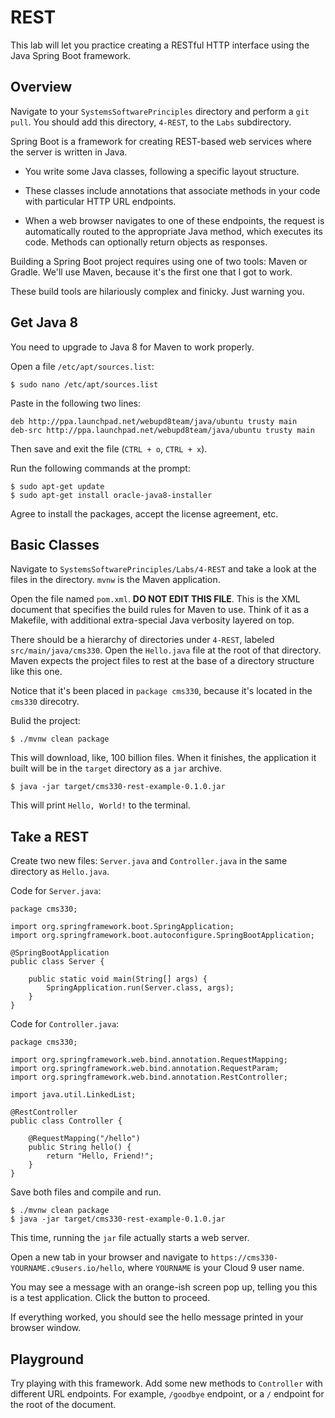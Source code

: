 # REST

This lab will let you practice creating a RESTful HTTP interface using the Java Spring Boot framework.

## Overview

Navigate to your `SystemsSoftwarePrinciples` directory and perform a `git pull`. You should add this directory, `4-REST`, to the `Labs`
subdirectory.

Spring Boot is a framework for creating REST-based web services where the server is written in Java.

- You write some Java classes, following a specific layout structure.

- These classes include annotations that associate methods in your code with particular HTTP URL endpoints.

- When a web browser navigates to one of these endpoints, the request is automatically routed to the appropriate Java method, which
executes its code. Methods can optionally return objects as responses.

Building a Spring Boot project requires using one of two tools: Maven or Gradle. We'll use Maven, because it's the first one that I got to work.

These build tools are hilariously complex and finicky. Just warning you.


## Get Java 8

You need to upgrade to Java 8 for Maven to work properly.

Open a file `/etc/apt/sources.list`:

```
$ sudo nano /etc/apt/sources.list
```

Paste in the following two lines:

```
deb http://ppa.launchpad.net/webupd8team/java/ubuntu trusty main
deb-src http://ppa.launchpad.net/webupd8team/java/ubuntu trusty main
```

Then save and exit the file (`CTRL + o`, `CTRL + x`).

Run the following commands at the prompt:

```
$ sudo apt-get update
$ sudo apt-get install oracle-java8-installer
```

Agree to install the packages, accept the license agreement, etc.

## Basic Classes

Navigate to `SystemsSoftwarePrinciples/Labs/4-REST` and take a look at the files in the directory. `mvnw` is the Maven application.

Open the file named `pom.xml`. **DO NOT EDIT THIS FILE**. This is the XML document that specifies the build rules for Maven to use. Think of it as a Makefile, with additional extra-special Java verbosity layered on top.

There should be a hierarchy of directories under `4-REST`, labeled `src/main/java/cms330`. Open the `Hello.java` file at the root of that directory. Maven expects the project files to rest at the base of a directory structure like this one.

Notice that it's been placed in `package cms330`, because it's located in the `cms330` direcotry.

Bulid the project:

```
$ ./mvnw clean package
```

This will download, like, 100 billion files. When it finishes, the application it built will be in the `target` directory as a `jar` archive.

```
$ java -jar target/cms330-rest-example-0.1.0.jar
```

This will print `Hello, World!` to the terminal.

## Take a REST

Create two new files: `Server.java` and `Controller.java` in the same directory as `Hello.java`.

Code for `Server.java`:

```
package cms330;

import org.springframework.boot.SpringApplication;
import org.springframework.boot.autoconfigure.SpringBootApplication;

@SpringBootApplication
public class Server {

    public static void main(String[] args) {
        SpringApplication.run(Server.class, args);
    }
}
```

Code for `Controller.java`:

```
package cms330;

import org.springframework.web.bind.annotation.RequestMapping;
import org.springframework.web.bind.annotation.RequestParam;
import org.springframework.web.bind.annotation.RestController;

import java.util.LinkedList;

@RestController
public class Controller {

    @RequestMapping("/hello")
    public String hello() {
        return "Hello, Friend!";
    }
}

```

Save both files and compile and run.

```
$ ./mvnw clean package
$ java -jar target/cms330-rest-example-0.1.0.jar
```

This time, running the `jar` file actually starts a web server.

Open a new tab in your browser and navigate to `https://cms330-YOURNAME.c9users.io/hello`, where `YOURNAME` is your Cloud 9 user name.

You may see a message with an orange-ish screen pop up, telling you this is a test application. Click the button to proceed.

If everything worked, you should see the hello message printed in your browser window.

## Playground

Try playing with this framework. Add some new methods to `Controller` with different URL endpoints. For example, `/goodbye` endpoint, or a `/` endpoint for the root of the document.

